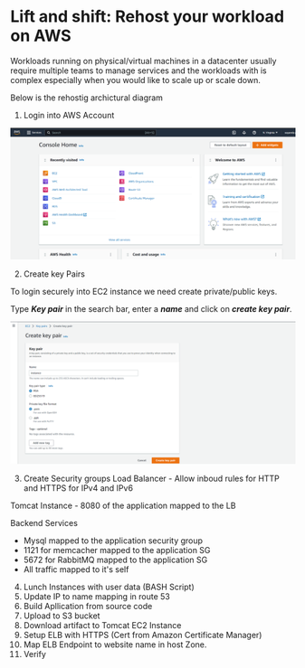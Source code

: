 # Lift and shift: Rehost your workload on AWS

Workloads running on physical/virtual machines in a datacenter usually require multiple teams to manage services and the workloads with is complex especially when you would like to scale up or scale down.

Below is the rehostig archictural diagram

1. Login into AWS Account

![aws console](./images/1.png)

2. Create key Pairs

To login securely into EC2 instance we need create private/public keys.

Type ***Key pair*** in the search bar, enter a ***name*** and click on ***create key pair***.

![aws console](./images/2.png)

3. Create Security groups
Load Balancer - Allow inboud rules for HTTP and HTTPS for IPv4 and IPv6

Tomcat Instance - 8080 of the application mapped to the LB

Backend Services

- Mysql mapped to the application security group
- 1121 for memcacher mapped to the application SG
- 5672 for RabbitMQ mapped to the application SG
- All traffic mapped to it's self 

4. Lunch Instances with user data (BASH Script)
5. Update IP to name mapping in route 53
6. Build Apllication from source code
7. Upload to S3 bucket
8. Download artifact to Tomcat EC2 Instance
9. Setup ELB with HTTPS (Cert from Amazon Certificate Manager)
10. Map ELB Endpoint to website name in host Zone.
11. Verify 